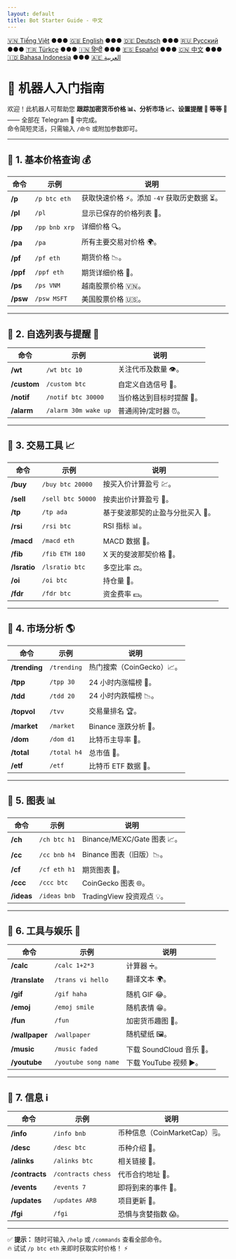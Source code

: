 ```yaml
---
layout: default
title: Bot Starter Guide - 中文
---
```


[🇻🇳 Tiếng Việt](index_vi.md) ●●● [🇬🇧 English](index.md) ●●● [🇩🇪 Deutsch](index_de.md) ●●● [🇷🇺 Русский](index_ru.md) ●●● [🇹🇷 Türkçe](index_tr.md) ●●● [🇮🇳 हिन्दी](index_hi.md) ●●● [🇪🇸 Español](index_es.md) ●●● [🇨🇳 中文](index_zh.md) ●●● [🇮🇩 Bahasa Indonesia](index_id.md) ●●● [🇦🇪 العربية](index_ae.md)

# 🚀 机器人入门指南

欢迎！此机器人可帮助您 **跟踪加密货币价格 📊、分析市场 📈、设置提醒 🔔 等等 🎯** —— 全部在 Telegram 💬 中完成。  
命令简短灵活，只需输入 `/命令` 或附加参数即可。  

<hr>

## 📌 1. 基本价格查询 💰

命令 | 示例 | 说明
---|---|---
**/p** | `/p btc eth` | 获取快速价格 ⚡。添加 `-4Y` 获取历史数据 ⏳。
**/pl** | `/pl` | 显示已保存的价格列表 💾。
**/pp** | `/pp bnb xrp` | 详细价格 🔍。
**/pa** | `/pa` | 所有主要交易对价格 🌍。
**/pf** | `/pf eth` | 期货价格 📉。
**/ppf** | `/ppf eth` | 期货详细价格 📄。
**/ps** | `/ps VNM` | 越南股票价格 🇻🇳。
**/psw** | `/psw MSFT` | 美国股票价格 🇺🇸。

<hr>

## 📌 2. 自选列表与提醒 👀

命令 | 示例 | 说明
---|---|---
**/wt** | `/wt btc 10` | 关注代币及数量 👁️。
**/custom** | `/custom btc` | 自定义自选信号 🎯。
**/notif** | `/notif btc 30000` | 当价格达到目标时提醒 🚨。
**/alarm** | `/alarm 30m wake up` | 普通闹钟/定时器 ⏰。

<hr>

## 📌 3. 交易工具 📈

命令 | 示例 | 说明
---|---|---
**/buy** | `/buy btc 20000` | 按买入价计算盈亏 💹。
**/sell** | `/sell btc 50000` | 按卖出价计算盈亏 💸。
**/tp** | `/tp ada` | 基于斐波那契的止盈与分批买入 🎯。
**/rsi** | `/rsi btc` | RSI 指标 📊。
**/macd** | `/macd eth` | MACD 数据 📶。
**/fib** | `/fib ETH 180` | X 天的斐波那契价格 🔢。
**/lsratio** | `/lsratio btc` | 多空比率 ⚖️。
**/oi** | `/oi btc` | 持仓量 📜。
**/fdr** | `/fdr btc` | 资金费率 💵。

<hr>

## 📌 4. 市场分析 🌎

命令 | 示例 | 说明
---|---|---
**/trending** | `/trending` | 热门搜索（CoinGecko）📈。
**/tpp** | `/tpp 30` | 24 小时内涨幅榜 🚀。
**/tdd** | `/tdd 20` | 24 小时内跌幅榜 📉。
**/topvol** | `/tvv` | 交易量排名 🏆。
**/market** | `/market` | Binance 涨跌分析 🔄。
**/dom** | `/dom d1` | 比特币主导率 👑。
**/total** | `/total h4` | 总市值 🏬。
**/etf** | `/etf` | 比特币 ETF 数据 📑。

<hr>

## 📌 5. 图表 📊

命令 | 示例 | 说明
---|---|---
**/ch** | `/ch btc h1` | Binance/MEXC/Gate 图表 📈。
**/cc** | `/cc bnb h4` | Binance 图表（旧版）📉。
**/cf** | `/cf eth h1` | 期货图表 💯。
**/ccc** | `/ccc btc` | CoinGecko 图表 🌐。
**/ideas** | `/ideas bnb` | TradingView 投资观点 💡。

<hr>

## 📌 6. 工具与娱乐 🎉

命令 | 示例 | 说明
---|---|---
**/calc** | `/calc 1+2*3` | 计算器 ➗。
**/translate** | `/trans vi hello` | 翻译文本 🌍。
**/gif** | `/gif haha` | 随机 GIF 😂。
**/emoj** | `/emoj smile` | 随机表情 😁。
**/fun** | `/fun` | 加密货币趣图 🤣。
**/wallpaper** | `/wallpaper` | 随机壁纸 🖼️。
**/music** | `/music faded` | 下载 SoundCloud 音乐 🎵。
**/youtube** | `/youtube song name` | 下载 YouTube 视频 ▶️。

<hr>

## 📌 7. 信息 ℹ️

命令 | 示例 | 说明
---|---|---
**/info** | `/info bnb` | 币种信息（CoinMarketCap）🗒️。
**/desc** | `/desc btc` | 币种介绍 📄。
**/alinks** | `/alinks btc` | 相关链接 🔗。
**/contracts** | `/contracts chess` | 代币合约地址 📜。
**/events** | `/events 7` | 即将到来的事件 📅。
**/updates** | `/updates ARB` | 项目更新 📰。
**/fgi** | `/fgi` | 恐惧与贪婪指数 😱。

<hr>

✅ **提示：** 随时可输入 `/help` 或 `/commands` 查看全部命令。  
🔥 试试 `/p btc eth` 来即时获取实时价格！ ⚡
